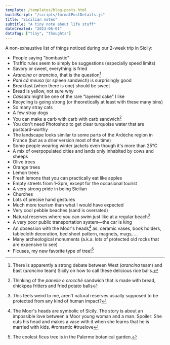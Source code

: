```yaml
---
template: /templates/blog-posts.html
buildScript: "/scripts/formatPostDetails.js"
title: "Sicilian notes"
subtitle: "A tiny note about life stuff"
dateCreated: "2023-06-01"
dataTag: ["tiny", "thoughts"]
---
```


A non-exhaustive list of things noticed during our 2-week trip in Sicily:

- People saying "bombastic"
- Traffic rules seem to simply be suggestions (especially speed limits)
- Savory or sweet, everything is fried
- _Arancina_ or _arancino_, that is the question[^1]
- _Pani câ meusa_ (or spleen sandwich) is surprisingly good
- Breakfast (when there is one) should be sweet
- Bread is yellow, not sure why
- _Cassata_ might be one of the rare "layered cake" I like
- Recycling is going strong (or theoretically at least with these many bins)
- So many stray cats
- A few stray dogs
- You can make a carb with carb with carb sandwich[^2]
- You don't need Photoshop to get clear turquoise water that are postcard-worthy
- The landscape looks similar to some parts of the Ardèche region in France (but as a drier version most of the time)
- Some people wearing winter jackets even though it's more than 25°C 
- A mix of overpopulated cities and lands only inhabited by cows and sheeps
- Olive trees
- Orange trees
- Lemon trees
- Fresh lemons that you can practically eat like apples
- Empty streets from 1–3pm, except for the occasional tourist
- A very strong pride in being Sicilian
- Churches
- Lots of precise hand gestures
- Much more tourism than what I would have expected
- Very cool pebble beaches (sand is overrated)
- Natural reserves where you can swim just like at a regular beach[^3]
- A very poor public transportation system—the car is king
- An obsession with the Moor's heads[^4] as: ceramic vases, book holders, tablecloth decoration, bed sheet pattern, magnets, mugs, ...
- Many archeological monuments (a.k.a. lots of protected old rocks that are expensive to see)
- Ficuses, my new favorite type of tree![^5]

[^1]: There is apparently a strong debate between West (_arancina_ team) and East (_arancino_ team) Sicily on how to call these delicious rice balls.
[^2]: Thinking of the _panelle e crocchè_ sandwich that is made with bread, chickpea fritters and fried potato balls
[^3]: This feels weird to me, aren't natural reserves usually supposed to be protected from any kind of human impact?
[^4]: The Moor's heads are symbolic of Sicily. The story is about an impossible love between a Moor young woman and a man. Spoiler: She cuts his head and makes a vase with it when she learns that he is married with kids. #romantic #truelove
[^5]: The  coolest ficus tree is in the Palermo botanical garden.
